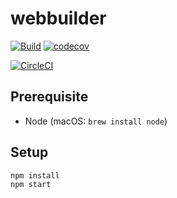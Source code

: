 # webbuilder

[![Build](https://github.com/VictorWinberg/webbuilder/workflows/Build/badge.svg)](https://github.com/VictorWinberg/webbuilder/actions?query=workflow%3ABuild) [![codecov](https://codecov.io/gh/VictorWinberg/webbuilder/branch/master/graph/badge.svg?token=45r6q3P6rP)](https://codecov.io/gh/VictorWinberg/webbuilder)

[![CircleCI](https://circleci.com/gh/VictorWinberg/webbuilder.svg?style=svg&circle-token=e94aebd7dedf0fb3a529cded4798cfcd29764020)](https://circleci.com/gh/VictorWinberg/webbuilder)

## Prerequisite

- Node (macOS: `brew install node`)

## Setup

```
npm install
npm start
```
